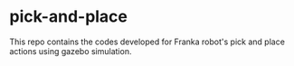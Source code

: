 # pick-and-place
This repo contains the codes developed for Franka robot's pick and place actions using gazebo simulation.
